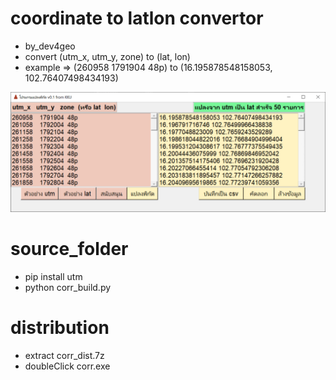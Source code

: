 # coordinate to latlon convertor
* by_dev4geo
* convert (utm_x, utm_y, zone) to (lat, lon)
* example => (260958 1791904 48p) to (16.195878548158053, 102.76407498434193)

![alt text](https://github.com/s0ngkran/corr_dev4geo/blob/master/source_code/corr_xemQZqq0V2.png)
# source_folder
* pip install utm 
* python corr_build.py
# distribution
* extract corr_dist.7z
* doubleClick corr.exe
